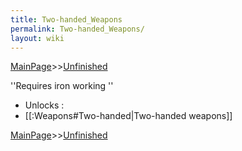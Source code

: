 ```yaml
---
title: Two-handed_Weapons
permalink: Two-handed_Weapons/
layout: wiki
---
```


[MainPage](/keeperrl_wiki/ "wikilink")>>[Unfinished](/keeperrl_wiki/Unfinished "wikilink")



''Requires iron working
'' 
- Unlocks :
- [[:Weapons#Two-handed|Two-handed weapons]]

[MainPage](/keeperrl_wiki/ "wikilink")>>[Unfinished](/keeperrl_wiki/Unfinished "wikilink")

